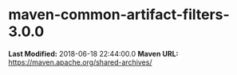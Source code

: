 # maven-common-artifact-filters-3.0.0

**Last Modified:** 2018-06-18 22:44:00.0
**Maven URL:** https://maven.apache.org/shared-archives/
